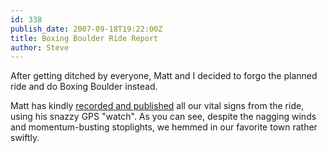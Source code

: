 ```yaml
---
id: 338
publish_date: 2007-09-18T19:22:00Z
title: Boxing Boulder Ride Report
author: Steve
---
```

After getting ditched by everyone, Matt and I decided to forgo the planned ride and do Boxing Boulder instead.

Matt has kindly [recorded and published](http://trail.motionbased.com/trail/activity/3993095) all our vital signs from the ride, using his snazzy GPS "watch". As you can see, despite the nagging winds and momentum-busting stoplights, we hemmed in our favorite town rather swiftly.
